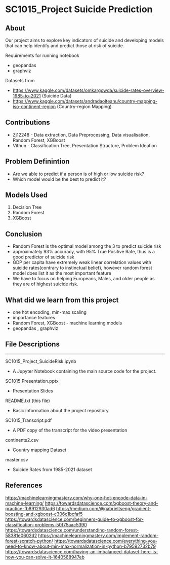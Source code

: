 # SC1015_Project Suicide Prediction

## About
Our project aims to explore key indicators of suicide and developing models that can help identify and predict those at risk of suicide.

Requirements for running notebook
- geopandas
- graphviz

Datasets from 
- https://www.kaggle.com/datasets/omkargowda/suicide-rates-overview-1985-to-2021 (Suicide Data)
- https://www.kaggle.com/datasets/andradaolteanu/country-mapping-iso-continent-region (Country-region Mapping)

## Contributions
- Zj12248 - Data extraction, Data Preprocessing, Data visualisation, Random Forest, XGBoost
- Vithun - Classification Tree, Presentation Structure, Problem Ideation

## Problem Definintion
- Are we able to predict if a person is of high or low suicide risk?
- Which model would be the best to predict it?

## Models Used
1. Decision Tree
2. Random Forest
3. XGBoost

## Conclusion
- Random Forest is the optimal model among the 3 to predict suicide risk
- approximately 93% accuracy, with 95% True Positive Rate, thus is a good predictor of suicide risk
- GDP per capita have extremely weak linear correlation values with suicide rates(contrary to instinctual belief), however random forest model does list it as the most important feature
- We have to focus on helping Europeans, Males, and older people as they are of highest suicide risk.

## What did we learn from this project
- one hot encoding, min-max scaling
- importance features
- Random Forest, XGBoost - machine learning models
- geopandas , graphviz

## File Descriptions
-----------------

SC1015_Project_SuicideRisk.ipynb
- A Jupyter Notebook containing the main source code for the project.

SC1015 Presentation.pptx
- Presentation Slides
    
README.txt (this file)
- Basic information about the project repository.

SC1015_Transcript.pdf
- A PDF copy of the transcript for the video presentation 
    
continents2.csv
- Country mapping Dataset

master.csv
- Suicide Rates from 1985-2021 dataset

## References
https://machinelearningmastery.com/why-one-hot-encode-data-in-machine-learning/
https://towardsdatascience.com/xgboost-theory-and-practice-fb8912930ad6
https://medium.com/@gabrieltseng/gradient-boosting-and-xgboost-c306c1bcfaf5
https://towardsdatascience.com/beginners-guide-to-xgboost-for-classification-problems-50f75aac5390
https://towardsdatascience.com/understanding-random-forest-58381e0602d2
https://machinelearningmastery.com/implement-random-forest-scratch-python/
https://towardsdatascience.com/everything-you-need-to-know-about-min-max-normalization-in-python-b79592732b79
https://towardsdatascience.com/having-an-imbalanced-dataset-here-is-how-you-can-solve-it-1640568947eb
